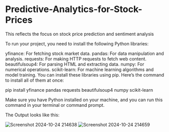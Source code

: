 # Predictive-Analytics-for-Stock-Prices
 This reflects the focus on stock price prediction and sentiment analysis

 To run your project, you need to install the following Python libraries:

yfinance: For fetching stock market data.
pandas: For data manipulation and analysis.
requests: For making HTTP requests to fetch web content.
beautifulsoup4: For parsing HTML and extracting data.
numpy: For numerical operations.
scikit-learn: For machine learning algorithms and model training.
You can install these libraries using pip. Here’s the command to install all of them at once:

pip install yfinance pandas requests beautifulsoup4 numpy scikit-learn

Make sure you have Python installed on your machine, and you can run this command in your terminal or command prompt.

The Output looks like this:  

![Screenshot 2024-10-24 214638](https://github.com/user-attachments/assets/2cbf57a0-03c0-48be-8291-568dd05c8dd6)
![Screenshot 2024-10-24 214659](https://github.com/user-attachments/assets/50725af5-f807-42bc-a58e-41f515549961)
